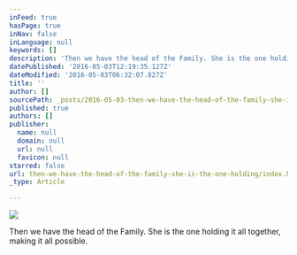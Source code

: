 ```yaml
---
inFeed: true
hasPage: true
inNav: false
inLanguage: null
keywords: []
description: 'Then we have the head of the Family. She is the one holding it all together, making it all possible.'
datePublished: '2016-05-03T12:19:35.127Z'
dateModified: '2016-05-03T06:32:07.827Z'
title: ''
author: []
sourcePath: _posts/2016-05-03-then-we-have-the-head-of-the-family-she-is-the-one-holding.md
published: true
authors: []
publisher:
  name: null
  domain: null
  url: null
  favicon: null
starred: false
url: then-we-have-the-head-of-the-family-she-is-the-one-holding/index.html
_type: Article

---
```

![](https://the-grid-user-content.s3-us-west-2.amazonaws.com/da69251e-0cf6-4d53-94b5-2a7b7dc7a639.jpg)

Then we have the head of the Family. She is the one holding it all together, making it all possible.